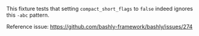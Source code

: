 This fixture tests that setting `compact_short_flags` to `false` indeed ignores
this `-abc` pattern.

Reference issue: https://github.com/bashly-framework/bashly/issues/274